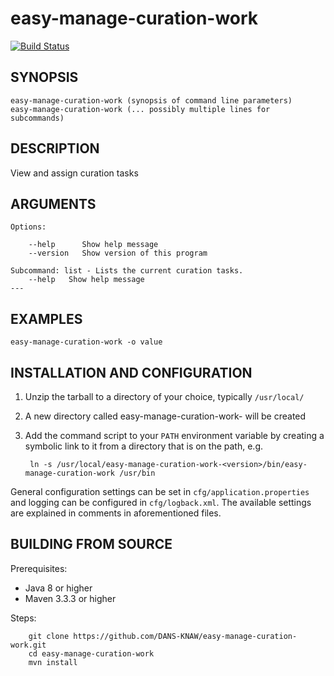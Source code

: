 easy-manage-curation-work
===========
[![Build Status](https://travis-ci.org/DANS-KNAW/easy-manage-curation-work.png?branch=master)](https://travis-ci.org/DANS-KNAW/easy-manage-curation-work)

<!-- Remove this comment and extend the descriptions below -->


SYNOPSIS
--------

    easy-manage-curation-work (synopsis of command line parameters)
    easy-manage-curation-work (... possibly multiple lines for subcommands)


DESCRIPTION
-----------

View and assign curation tasks


ARGUMENTS
---------

    Options:

        --help      Show help message
        --version   Show version of this program

    Subcommand: list - Lists the current curation tasks.
        --help   Show help message
    ---

EXAMPLES
--------

    easy-manage-curation-work -o value


INSTALLATION AND CONFIGURATION
------------------------------


1. Unzip the tarball to a directory of your choice, typically `/usr/local/`
2. A new directory called easy-manage-curation-work-<version> will be created
3. Add the command script to your `PATH` environment variable by creating a symbolic link to it from a directory that is
   on the path, e.g. 
   
        ln -s /usr/local/easy-manage-curation-work-<version>/bin/easy-manage-curation-work /usr/bin



General configuration settings can be set in `cfg/application.properties` and logging can be configured
in `cfg/logback.xml`. The available settings are explained in comments in aforementioned files.


BUILDING FROM SOURCE
--------------------

Prerequisites:

* Java 8 or higher
* Maven 3.3.3 or higher

Steps:

        git clone https://github.com/DANS-KNAW/easy-manage-curation-work.git
        cd easy-manage-curation-work
        mvn install
